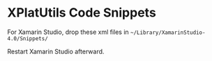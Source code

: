 # XPlatUtils Code Snippets

For Xamarin Studio, drop these xml files in `~/Library/XamarinStudio-4.0/Snippets/`

Restart Xamarin Studio afterward.
